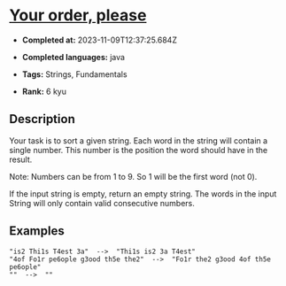 # [Your order,  please](https://www.codewars.com/kata/55c45be3b2079eccff00010f)

- **Completed at:** 2023-11-09T12:37:25.684Z

- **Completed languages:** java

- **Tags:** Strings, Fundamentals

- **Rank:** 6 kyu

## Description

Your task is to sort a given string. Each word in the string will contain a single number. This number is the position the word should have in the result.

Note: Numbers can be from 1 to 9. So 1 will be the first word (not 0).

If the input string is empty, return an empty string.
The words in the input String will only contain valid consecutive numbers.


## Examples

```
"is2 Thi1s T4est 3a"  -->  "Thi1s is2 3a T4est"
"4of Fo1r pe6ople g3ood th5e the2"  -->  "Fo1r the2 g3ood 4of th5e pe6ople"
""  -->  ""
```